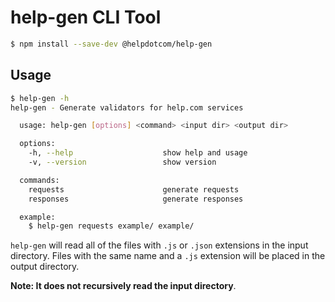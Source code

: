 # help-gen CLI Tool

```bash
$ npm install --save-dev @helpdotcom/help-gen
```

## Usage

```bash
$ help-gen -h
help-gen - Generate validators for help.com services

  usage: help-gen [options] <command> <input dir> <output dir>

  options:
    -h, --help                    show help and usage
    -v, --version                 show version

  commands:
    requests                      generate requests
    responses                     generate responses

  example:
    $ help-gen requests example/ example/
```

`help-gen` will read all of the files with `.js` or `.json` extensions in
the input directory. Files with the same name and a `.js` extension will
be placed in the output directory.

**Note: It does not recursively read the input directory**.
